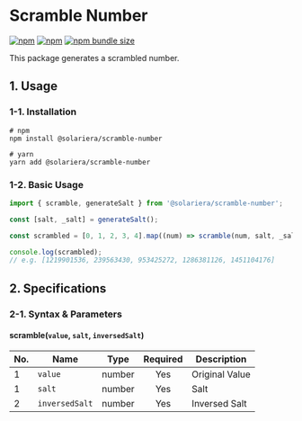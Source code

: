 # Scramble Number

[![npm](https://img.shields.io/npm/v/@solariera/scramble-number)](https://www.npmjs.com/package/@solariera/scramble-number)
[![npm](https://img.shields.io/npm/dw/@solariera/scramble-number)](https://www.npmjs.com/package/@solariera/scramble-number)
[![npm bundle size](https://img.shields.io/bundlephobia/min/@solariera/scramble-number)](https://bundlephobia.com/result?p=@solariera/scramble-number)

This package generates a scrambled number.

## 1. Usage

### 1-1. Installation

```console
# npm
npm install @solariera/scramble-number
```

```console
# yarn
yarn add @solariera/scramble-number
```

### 1-2. Basic Usage

```typescript
import { scramble, generateSalt } from '@solariera/scramble-number';

const [salt, _salt] = generateSalt();

const scrambled = [0, 1, 2, 3, 4].map((num) => scramble(num, salt, _salt));

console.log(scrambled);
// e.g. [1219901536, 239563430, 953425272, 1286381126, 1451104176]
```

## 2. Specifications

### 2-1. Syntax & Parameters

#### scramble(`value`, `salt`, `inversedSalt`)

| No. | Name           | Type   | Required | Description    |
| --- | -------------- | ------ | :------: | -------------- |
| 1   | `value`        | number |   Yes    | Original Value |
| 1   | `salt`         | number |   Yes    | Salt           |
| 2   | `inversedSalt` | number |   Yes    | Inversed Salt  |
